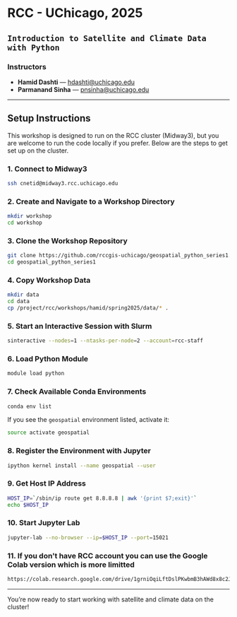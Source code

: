# RCC - UChicago, 2025

## `Introduction to Satellite and Climate Data with Python`

### Instructors

- **Hamid Dashti** — hdashti@uchicago.edu  
- **Parmanand Sinha** — pnsinha@uchicago.edu

---

## Setup Instructions

This workshop is designed to run on the RCC cluster (Midway3), but you are welcome to run the code locally if you prefer. Below are the steps to get set up on the cluster.

### 1. Connect to Midway3
```bash
ssh cnetid@midway3.rcc.uchicago.edu
```

### 2. Create and Navigate to a Workshop Directory
```bash
mkdir workshop
cd workshop
```

### 3. Clone the Workshop Repository
```bash
git clone https://github.com/rccgis-uchicago/geospatial_python_series1.git
cd geospatial_python_series1
```

### 4. Copy Workshop Data
```bash
mkdir data
cd data
cp /project/rcc/workshops/hamid/spring2025/data/* .
```

### 5. Start an Interactive Session with Slurm
```bash
sinteractive --nodes=1 --ntasks-per-node=2 --account=rcc-staff
```

### 6. Load Python Module
```bash
module load python
```

### 7. Check Available Conda Environments
```bash
conda env list
```

If you see the `geospatial` environment listed, activate it:
```bash
source activate geospatial
```

### 8. Register the Environment with Jupyter
```bash
ipython kernel install --name geospatial --user
```

### 9. Get Host IP Address
```bash
HOST_IP=`/sbin/ip route get 8.8.8.8 | awk '{print $7;exit}'`
echo $HOST_IP
```

### 10. Start Jupyter Lab
```bash
jupyter-lab --no-browser --ip=$HOST_IP --port=15021
```

### 11. If you don't have RCC account you can use the Google Colab version which is more limitted
```bash
https://colab.research.google.com/drive/1grniOqiLftDslPKwbmB3hAWd8x8c2JwV?usp=sharing
```

---

You’re now ready to start working with satellite and climate data on the cluster!